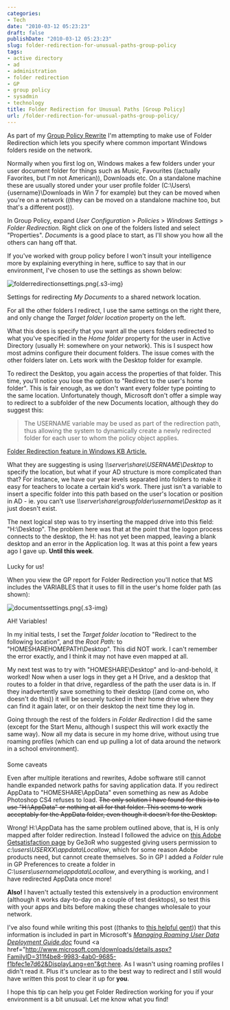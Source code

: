 ```yaml
---
categories:
- Tech
date: "2010-03-12 05:23:23"
draft: false
publishDate: "2010-03-12 05:23:23"
slug: folder-redirection-for-unusual-paths-group-policy
tags:
- active directory
- ad
- administration
- folder redirection
- GP
- group policy
- sysadmin
- technology
title: Folder Redirection for Unusual Paths [Group Policy]
url: /folder-redirection-for-unusual-paths-group-policy/
---
```

As part of my [Group Policy
Rewrite](//the.geekorium.com.au/?s=group+policy) I'm attempting to make
use of Folder Redirection which lets you specify where common important
Windows folders reside on the network.

Normally when you first log on, Windows makes a few folders under your
user document folder for things such as Music, Favourites ((actually
Favorites, but I'm not American)), Downloads etc. On a standalone
machine these are usually stored under your user profile folder
(C:\\Users\\{username}\\Downloads in Win 7 for example) but they can be
moved when you're on a network ((they can be moved on a standalone
machine too, but that's a different post)).

In Group Policy, expand *User Configuration* &gt; *Policies* &gt;
*Windows Settings* &gt; *Folder Redirection*. Right click on one of the
folders listed and select "Properties". *Documents* is a good place to
start, as I'll show you how all the others can hang off that.

If you've worked with group policy before I won't insult your
intelligence more by explaining everything in here, suffice to say that
in our environment, I've chosen to use the settings as shown below:

![folderredirectionsettings.png](https://turbo.geekorium.com.au/images/folderredirectionsettings.png){.s3-img}

Settings for redirecting *My Documents* to a shared network location.

For all the other folders I redirect, I use the same settings on the
right there, and only change the *Target folder location* property on
the left.

What this does is specify that you want all the users folders redirected
to what you've specified in the *Home folder* property for the user in
Active Directory (usually H: somewhere on your network). This is I
suspect how most admins configure their document folders. The issue
comes with the other folders later on. Lets work with the Desktop folder
for example.

To redirect the Desktop, you again access the properties of that folder.
This time, you'll notice you lose the option to "Redirect to the user's
home folder". This is fair enough, as we don't want every folder type
pointing to the same location. Unfortunately though, Microsoft don't
offer a simple way to redirect to a subfolder of the new Documents
location, although they do suggest this:

> The USERNAME variable may be used as part of the redirection path,
> thus allowing the system to dynamically create a newly redirected
> folder for each user to whom the policy object applies.

[Folder Redirection feature in Windows KB
Article.](http://support.microsoft.com/kb/232692)

What they are suggesting is using *\\\\server\\share\\USERNAME\\Desktop*
to specify the location, but what if your AD structure is more
complicated than that? For instance, we have our year levels separated
into folders to make it easy for teachers to locate a certain kid's
work. There just isn't a variable to insert a specific folder into this
path based on the user's location or position in AD - ie. you can't use
*\\\\server\\share\\groupfolder\\username\\Desktop* as it just doesn't
exist.

The next logical step was to try inserting the mapped drive into this
field: "H:\\Desktop". The problem here was that at the point that the
logon process connects to the desktop, the H: has not yet been mapped,
leaving a blank desktop and an error in the Application log. It was at
this point a few years ago I gave up. **Until this week**.

####

Lucky for us!

When you view the GP report for Folder Redirection you'll notice that MS
includes the VARIABLES that it uses to fill in the user's home folder
path (as shown):

![documentssettings.png](https://turbo.geekorium.com.au/images/documentssettings.png){.s3-img}

AH! Variables!

In my initial tests, I set the *Target folder location* to "Redirect to
the following location", and the *Root Path:* to
"HOMESHAREHOMEPATH\\Desktop". This did NOT work. I can't remember the
error exactly, and I think it may not have even mapped at all.

My next test was to try with "HOMESHARE\\Desktop" and lo-and-behold, it
worked! Now when a user logs in they get a H Drive, and a desktop that
routes to a folder in that drive, regardless of the path the user data
is in. If they inadvertently save something to their desktop ((and come
on, who doesn't do this)) it will be securely tucked in their home drive
where they can find it again later, or on their desktop the next time
they log in.

Going through the rest of the folders in *Folder Redirection* I did the
same (except for the Start Menu, although I suspect this will work
exactly the same way). Now all my data is secure in my home drive,
without using true roaming profiles (which can end up pulling a lot of
data around the network in a school environment).

####

Some caveats

Even after multiple iterations and rewrites, Adobe software still cannot
handle expanded network paths for saving application data. If you
redirect AppData to "HOMESHARE\\AppData" even something as new as Adobe
Photoshop CS4 refuses to load. ~~The only solution I have found for this
is to use "H:\\AppData" or nothing at all for that folder. This seems to
work acceptably for the AppData folder, even though it doesn't for the
Desktop.~~

Wrong! H:\\AppData has the same problem outlined above, that is, H is
only mapped after folder redirection. Instead I followed the advice on
[this Adobe Getsatisfaction
page](http://getsatisfaction.com/adobe/topics/why_do_adobe_products_crash_in_a_roaming_user_profile_environment)
by Ge3oR who suggested giving users permission to
*c:\\users\\USERXX\\appdata\\Locallow*, which for some reason Adobe
products need, but cannot create themselves. So in GP I added a *Folder*
rule in GP Preferences to create a folder in
*C:\\users\\username\\appdata\\Locallow*, and everything is working, and
I have redirected AppData once more!

**Also!** I haven't actually tested this extensively in a production
environment (although it works day-to-day on a couple of test desktops),
so test this with your apps and bits before making these changes
wholesale to your network.

I've also found while writing this post ((thanks to [this helpful
gent](http://blog.amal.net/?p=2706))) that this information is included
in part in Microsoft's *[Managing Roaming User Data Deployment
Guide.doc](http://download.microsoft.com/download/3/b/a/3ba6d659-6e39-4cd7-b3a2-9c96482f5353/Managing+Roaming+User+Data+Deployment+Guide.doc)*
found &lt;a
href="http://www.microsoft.com/downloads/details.aspx?FamilyID=311f4be8-9983-4ab0-9685-f1bfec1e7d62&DisplayLang=en"&gt;here.
As I wasn't using roaming profiles I didn't read it. Plus it's unclear
as to the best way to redirect and I still would have written this post
to clear it up for **you**.

I hope this tip can help you get Folder Redirection working for you if
your environment is a bit unusual. Let me know what you find!